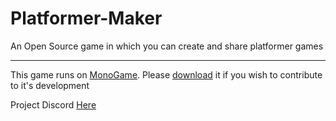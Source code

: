 # Platformer-Maker
An Open Source game in which you can create and share platformer games

----------

This game runs on [MonoGame](http://www.monogame.net/). Please [download](http://www.monogame.net/downloads/) it if you wish to contribute to it's development


Project Discord [Here](https://discord.gg/6sdMr3q)
